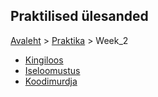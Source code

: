 ## Praktilised ülesanded
[Avaleht](../../README.md) > [Praktika](../README.md) > Week_2

* [Kingiloos](./Kingiloos)
* [Iseloomustus](./Iseloomustus)
* [Koodimurdja](./Koodimurdja)

